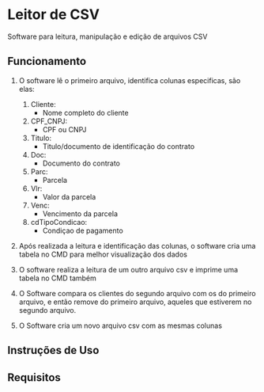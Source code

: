 # Leitor de CSV

Software para leitura, manipulação e edição de arquivos CSV

## Funcionamento
1. O software lê o primeiro arquivo, identifica colunas especificas, são elas:
    1. Cliente:
        - Nome completo do cliente
    2. CPF_CNPJ:
        - CPF ou CNPJ
    3. Titulo:
        - Titulo/documento de identificação do contrato
    4. Doc:
        - Documento do contrato
    5. Parc:
        - Parcela
    6. Vlr:
        - Valor da parcela
    7. Venc:
        - Vencimento da parcela
    8. cdTipoCondicao:
        - Condiçao de pagamento

2. Após realizada a leitura e identificação das colunas, o software cria uma tabela no CMD para melhor visualização dos dados

3. O software realiza a leitura de um outro arquivo csv e imprime uma tabela no CMD também

4. O Software compara os clientes do segundo arquivo com os do primeiro arquivo, e então remove do primeiro arquivo, aqueles que estiverem no segundo arquivo.

5. O Software cria um novo arquivo csv com as mesmas colunas

## Instruções de Uso

## Requisitos